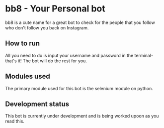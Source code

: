 # bb8 - Your Personal bot
 bb8 is a cute name for a great bot to check for the people that you follow who don't follow you back on Instagram.
 
 ## How to run 
 All you need to do is input your username and password in the terminal- that's it! The bot will do the rest for you.
 
 ## Modules used 
 The primary module used for this bot is the selenium module on python.
 
 ## Development status
 This bot is currently under development and is being worked upoon as you read this.
